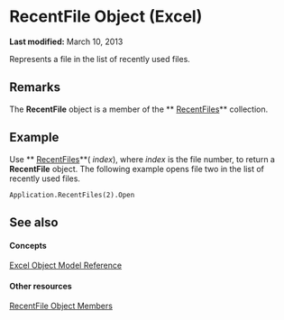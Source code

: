 
# RecentFile Object (Excel)

 **Last modified:** March 10, 2013

Represents a file in the list of recently used files.

## Remarks

 The **RecentFile** object is a member of the ** [RecentFiles](e33ae942-0444-0631-be08-386366b6ebdb.md)** collection.


## Example

Use  ** [RecentFiles](a64784af-4162-90fc-b955-963a1b1e747f.md)**( _index_), where  _index_ is the file number, to return a **RecentFile** object. The following example opens file two in the list of recently used files.


```
Application.RecentFiles(2).Open
```


## See also


#### Concepts


 [Excel Object Model Reference](11ea8598-8a20-92d5-f98b-0da04263bf2c.md)
#### Other resources


 [RecentFile Object Members](af06db48-f17a-9039-d252-728001dea3dc.md)
